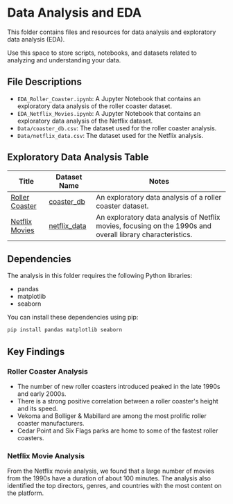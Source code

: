 # Data Analysis and EDA

This folder contains files and resources for data analysis and exploratory data analysis (EDA).

Use this space to store scripts, notebooks, and datasets related to analyzing and understanding your data.

## File Descriptions

- `EDA_Roller_Coaster.ipynb`: A Jupyter Notebook that contains an exploratory data analysis of the roller coaster dataset.
- `EDA_Netflix_Movies.ipynb`: A Jupyter Notebook that contains an exploratory data analysis of the Netflix dataset.
- `Data/coaster_db.csv`: The dataset used for the roller coaster analysis.
- `Data/netflix_data.csv`: The dataset used for the Netflix analysis.

## Exploratory Data Analysis Table

| Title                                     | Dataset Name               | Notes                                                                  |
|-------------------------------------------|----------------------------|------------------------------------------------------------------------|
| [Roller Coaster](./EDA_Roller_Coaster.ipynb) | [coaster_db](./Data/coaster_db.csv) | An exploratory data analysis of a roller coaster dataset. |
| [Netflix Movies](./EDA_Netflix_Movies.ipynb) | [netflix_data](./Data/netflix_data.csv) | An exploratory data analysis of Netflix movies, focusing on the 1990s and overall library characteristics. |

## Dependencies

The analysis in this folder requires the following Python libraries:

- pandas
- matplotlib
- seaborn

You can install these dependencies using pip:

```bash
pip install pandas matplotlib seaborn
```

## Key Findings

### Roller Coaster Analysis
- The number of new roller coasters introduced peaked in the late 1990s and early 2000s.
- There is a strong positive correlation between a roller coaster's height and its speed.
- Vekoma and Bolliger & Mabillard are among the most prolific roller coaster manufacturers.
- Cedar Point and Six Flags parks are home to some of the fastest roller coasters.

### Netflix Movie Analysis
From the Netflix movie analysis, we found that a large number of movies from the 1990s have a duration of about 100 minutes. The analysis also identified the top directors, genres, and countries with the most content on the platform.

